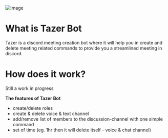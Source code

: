 ![image](https://user-images.githubusercontent.com/65947894/111057649-18d4fc80-84c4-11eb-8e0e-5213060752af.png)
# What is Tazer Bot 

Tazer is a discord meeting creation bot where it will help you in create and delete meeting related commands to provide you a streamlined meeting in discord.

# How does it work?
Still a work in progress

**The features of Tazer Bot**
- create/delete roles
- create & delete voice & text channel
- add/remove list of members to the discussion-channel with one simple command
- set of time (eg. 1hr then it will delete itself - voice & chat channel)
